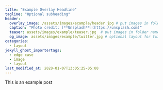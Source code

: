 ```yaml
---
title: "Example Overlay Headline"
tagline: "Optional subheading"
header:
  overlay_image: /assets/images/example/header.jpg # put images in folder named for post
  caption: "Photo credit: [**Unsplash**](https://unsplash.com)"
  teaser: assets/images/example/teaser.jpg  # put images in folder named for post
  og_image: assets/images/example/twitter.jpg # optional layout for twitter
categories:
  - Layout
jekyll_ghost_importertags:
  - edge case
  - image
  - layout
last_modified_at: 2020-01-07T13:05:25-05:00
---
```


This is an example post